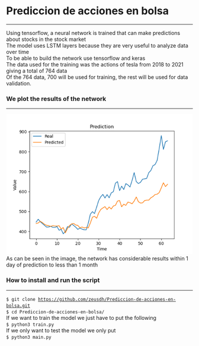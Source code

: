 # Prediccion de acciones en bolsa
***
Using tensorflow, a neural network is trained that can make predictions about stocks in the stock market  
The model uses LSTM layers because they are very useful to analyze data over time  
To be able to build the network use tensorflow and keras  
The data used for the training was the actions of tesla from 2018 to 2021 giving a total of 764 data  
Of the 764 data, 700 will be used for training, the rest will be used for data validation.

### We plot the results of the network
***
![Image text](images/Figure_1.png)  
As can be seen in the image, the network has considerable results within 1 day of prediction to less than 1 month

### How to install and run the script
***
<code>$ git clone https://github.com/zeusdh/Prediccion-de-acciones-en-bolsa.git</code>  
<code>$ cd Prediccion-de-acciones-en-bolsa/</code>  
If we want to train the model we just have to put the following  
<code>$ python3 train.py</code>  
If we only want to test the model we only put  
<code>$ python3 main.py</code>
